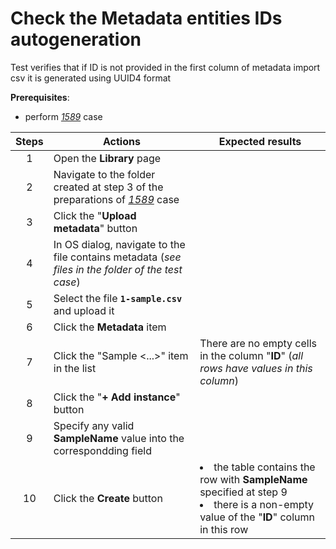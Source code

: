 # Check the Metadata entities IDs autogeneration

Test verifies that if ID is not provided in the first column of metadata import csv it is generated using UUID4 format

**Prerequisites**:

- perform [_1589_](1589.md) case

| Steps | Actions | Expected results |
| :---: | --- | --- |
| 1 | Open the **Library** page | |
| 2 | Navigate to the folder created at step 3 of the preparations of [_1589_](1589.md) case | |
| 3 | Click the "**Upload metadata**" button | |
| 4 | In OS dialog, navigate to the file contains metadata (_see files in the folder of the test case_) | |
| 5 | Select the file **`1-sample.csv`** and upload it | |
| 6 | Click the **Metadata** item | |
| 7 | Click the "Sample <...>" item in the list | There are no empty cells in the column "**ID**" (_all rows have values in this column_) |
| 8 | Click the "**+ Add instance**" button | |
| 9 | Specify any valid **SampleName** value into the correspondding field | |
| 10 | Click the **Create** button | <li> the table contains the row with **SampleName** specified at step 9 <li> there is a non-empty value of the "**ID**" column in this row |